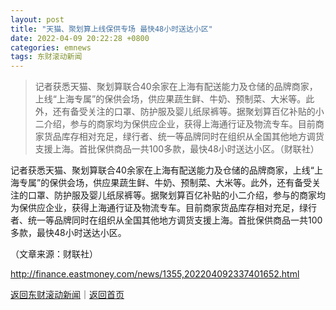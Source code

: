 ```yaml
---
layout: post
title: "天猫、聚划算上线保供专场 最快48小时送达小区"
date: 2022-04-09 20:22:28 +0800
categories: emnews
tags: 东财滚动新闻
---
```

> 记者获悉天猫、聚划算联合40余家在上海有配送能力及仓储的品牌商家，上线“上海专属”的保供会场，供应果蔬生鲜、牛奶、预制菜、大米等。此外，还有备受关注的口罩、防护服及婴儿纸尿裤等。据聚划算百亿补贴的小二介绍，参与的商家均为保供应企业，获得上海通行证及物流专车。目前商家货品库存相对充足，绿行者、统一等品牌同时在组织从全国其他地方调货支援上海。首批保供商品一共100多款，最快48小时送达小区。（财联社）

<p>记者获悉天猫、聚划算联合40余家在上海有配送能力及仓储的品牌商家，上线“上海专属”的保供会场，供应果蔬生鲜、牛奶、预制菜、大米等。此外，还有备受关注的口罩、防护服及婴儿纸尿裤等。据聚划算百亿补贴的小二介绍，参与的商家均为保供应企业，获得上海通行证及物流专车。目前商家货品库存相对充足，绿行者、统一等品牌同时在组织从全国其他地方调货支援上海。首批保供商品一共100多款，最快48小时送达小区。</p><p class="em_media">（文章来源：财联社）</p>

<http://finance.eastmoney.com/news/1355,202204092337401652.html>

[返回东财滚动新闻](//finews.withounder.com/emnews/)｜[返回首页](//finews.withounder.com/)
